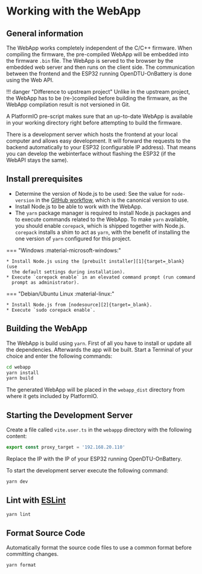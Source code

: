 # Working with the WebApp

## General information

The WebApp works completely independent of the C/C++ firmware. When compiling
the firmware, the pre-compiled WebApp will be embedded into the firmware `.bin`
file. The WebApp is served to the browser by the embedded web server and then
runs on the client side. The communication between the frontend and the ESP32
running OpenDTU-OnBattery is done using the Web API.

!!! danger "Difference to upstream project"
    Unlike in the upstream project, the WebApp has to be (re-)compiled before
    building the firmware, as the WebApp compilation result is not versioned in
    Git.

A PlatformIO pre-script makes sure that an up-to-date WebApp is available in
your working directory right before attempting to build the firmware.

There is a development server which hosts the frontend at your local computer
and allows easy development. It will forward the requests to the backend
automatically to your ESP32 (configurable IP address). That means you can
develop the webinterface without flashing the ESP32 (if the WebAPI stays the
same).

## Install prerequisites

* Determine the version of Node.js to be used: See the value for `node-version`
  in the [GitHub workflow][3], which is the canonical version to use.
* Install Node.js to be able to work with the WebApp.
* The `yarn` package manager is required to install Node.js packages and to
  execute commands related to the WebApp. To make `yarn` available, you should
  enable `corepack`, which is shipped together with Node.js. `corepack`
  installs a shim to act as `yarn`, with the benefit of installing the one
  version of `yarn` configured for this project.

=== "Windows :material-microsoft-windows:"

    * Install Node.js using the [prebuilt installer][1]{target=_blank} (use
      the default settings during installation).
    * Execute `corepack enable` in an elevated command prompt (run command
      prompt as administrator).

=== "Debian/Ubuntu Linux :material-linux:"

    * Install Node.js from [nodesource][2]{target=_blank}.
    * Execute `sudo corepack enable`.

[1]: https://nodejs.org/en/download/prebuilt-installer
[2]: https://github.com/nodesource/distributions
[3]: https://github.com/hoylabs/OpenDTU-OnBattery/blob/development/.github/workflows/build.yml

## Building the WebApp

The WebApp is build using `yarn`. First of all you have to install or update
all the dependencies. Afterwards the app will be built. Start a Terminal of
your choice and enter the following commands:

```bash
cd webapp
yarn install
yarn build
```

The generated WebApp will be placed in the `webapp_dist` directory from where
it gets included by PlatformIO.

## Starting the Development Server

Create a file called `vite.user.ts` in the `webappp` directory with the
following content:

```ts
export const proxy_target = '192.168.20.110'
```

Replace the IP with the IP of your ESP32 running OpenDTU-OnBattery.

To start the development server execute the following command:

```bash
yarn dev
```

## Lint with [ESLint](https://eslint.org/)

```bash
yarn lint
```

## Format Source Code

Automatically format the source code files to use a common format before
committing changes.

```bash
yarn format
```
